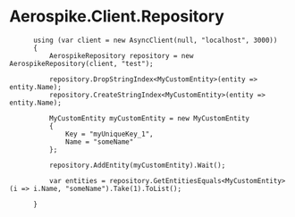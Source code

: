 # Aerospike.Client.Repository

          using (var client = new AsyncClient(null, "localhost", 3000))
          {
              AerospikeRepository repository = new AerospikeRepository(client, "test");
          
              repository.DropStringIndex<MyCustomEntity>(entity => entity.Name);
              repository.CreateStringIndex<MyCustomEntity>(entity => entity.Name);
      
              MyCustomEntity myCustomEntity = new MyCustomEntity
              {
                  Key = "myUniqueKey_1",
                  Name = "someName"
              };
      
              repository.AddEntity(myCustomEntity).Wait();
      
              var entities = repository.GetEntitiesEquals<MyCustomEntity>(i => i.Name, "someName").Take(1).ToList();
      
          }
